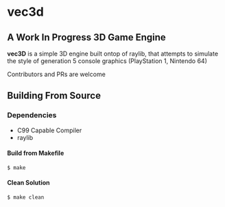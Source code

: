 # vec3d

## A Work In Progress 3D Game Engine

**vec3D** is a simple 3D engine built ontop of raylib, that attempts to simulate the style of generation 5 console graphics (PlayStation 1, Nintendo 64)

Contributors and PRs are welcome

## Building From Source

### Dependencies

- C99 Capable Compiler
- raylib

#### Build from Makefile
`$ make`

#### Clean Solution
`$ make clean`

